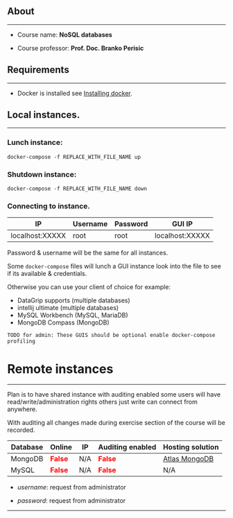 ## About
___

* Course name: **NoSQL databases**

* Course professor: **Prof. Doc. Branko Perisic**

## Requirements

___

* Docker is installed see [Installing docker](https://docs.docker.com/engine/install/).

## Local instances.

___

### Lunch instance:

`docker-compose -f REPLACE_WITH_FILE_NAME up`

### Shutdown instance:

`docker-compose -f REPLACE_WITH_FILE_NAME down`

### Connecting to instance.

| IP              | Username | Password | GUI IP          |
|-----------------|----------|----------|-----------------|
| localhost:XXXXX | root     | root     | localhost:XXXXX |

Password & username will be the same for all instances.

Some `docker-compose` files will lunch a GUI instance look into the file to see if its available & credentials.

Otherwise you can use your client of choice for example:
* DataGrip supports (multiple databases)
* intellij ultimate (multiple databases)
* MySQL Workbench (MySQL, MariaDB)
* MongoDB Compass (MongoDB)

`TODO for admin: These GUIS should be optional enable docker-compose profiling`

# Remote instances

___

Plan is to have shared instance with auditing
enabled some users will have read/write/administration
rights others just write can connect from anywhere.

With auditing all changes made during exercise section of the course will be recorded.

| Database | Online                                   | IP  | Auditing enabled                         | Hosting solution                                        |
|----------|------------------------------------------|-----|------------------------------------------|---------------------------------------------------------|
| MongoDB  | <span style="color:red">**False**</span> | N/A | <span style="color:red">**False**</span> | [Atlas MongoDB](https://www.mongodb.com/atlas/database) |
| MySQL    | <span style="color:red">**False**</span> | N/A | <span style="color:red">**False**</span> | N/A                                                     |

* *username*: request from administrator

* *password*: request from administrator

___